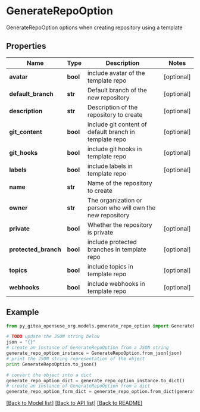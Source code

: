 # GenerateRepoOption

GenerateRepoOption options when creating repository using a template

## Properties
Name | Type | Description | Notes
------------ | ------------- | ------------- | -------------
**avatar** | **bool** | include avatar of the template repo | [optional] 
**default_branch** | **str** | Default branch of the new repository | [optional] 
**description** | **str** | Description of the repository to create | [optional] 
**git_content** | **bool** | include git content of default branch in template repo | [optional] 
**git_hooks** | **bool** | include git hooks in template repo | [optional] 
**labels** | **bool** | include labels in template repo | [optional] 
**name** | **str** | Name of the repository to create | 
**owner** | **str** | The organization or person who will own the new repository | 
**private** | **bool** | Whether the repository is private | [optional] 
**protected_branch** | **bool** | include protected branches in template repo | [optional] 
**topics** | **bool** | include topics in template repo | [optional] 
**webhooks** | **bool** | include webhooks in template repo | [optional] 

## Example

```python
from py_gitea_opensuse_org.models.generate_repo_option import GenerateRepoOption

# TODO update the JSON string below
json = "{}"
# create an instance of GenerateRepoOption from a JSON string
generate_repo_option_instance = GenerateRepoOption.from_json(json)
# print the JSON string representation of the object
print GenerateRepoOption.to_json()

# convert the object into a dict
generate_repo_option_dict = generate_repo_option_instance.to_dict()
# create an instance of GenerateRepoOption from a dict
generate_repo_option_form_dict = generate_repo_option.from_dict(generate_repo_option_dict)
```
[[Back to Model list]](../README.md#documentation-for-models) [[Back to API list]](../README.md#documentation-for-api-endpoints) [[Back to README]](../README.md)


